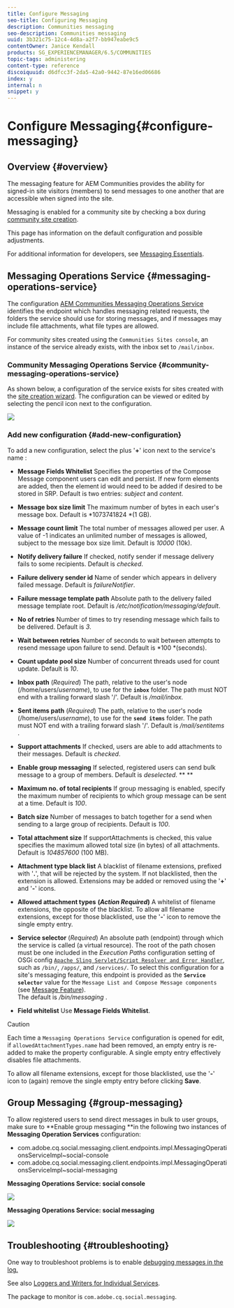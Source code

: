 ```yaml
---
title: Configure Messaging
seo-title: Configuring Messaging
description: Communities messaging
seo-description: Communities messaging
uuid: 3b321c75-12c4-4d8a-a2f7-bb947eabe9c5
contentOwner: Janice Kendall
products: SG_EXPERIENCEMANAGER/6.5/COMMUNITIES
topic-tags: administering
content-type: reference
discoiquuid: d6dfcc3f-2da5-42a0-9442-87e16ed06686
index: y
internal: n
snippet: y
---
```


# Configure Messaging{#configure-messaging}

## Overview {#overview}

The messaging feature for AEM Communities provides the ability for signed-in site visitors (members) to send messages to one another that are accessible when signed into the site.

Messaging is enabled for a community site by checking a box during [community site creation](../../../6-5/communities/using/sites-console.md).

This page has information on the default configuration and possible adjustments.

For additional information for developers, see [Messaging Essentials](../../../6-5/communities/using/essentials-messaging.md).

## Messaging Operations Service {#messaging-operations-service}

The configuration [AEM Communities Messaging Operations Service](http://localhost:4502/system/console/configMgr/com.adobe.cq.social.messaging.client.endpoints.impl.MessagingOperationsServiceImpl) identifies the endpoint which handles messaging related requests, the folders the service should use for storing messages, and if messages may include file attachments, what file types are allowed.

For community sites created using the `Communities Sites console`, an instance of the service already exists, with the inbox set to `/mail/inbox`.

### Community Messaging Operations Service {#community-messaging-operations-service}

As shown below, a configuration of the service exists for sites created with the [site creation wizard](../../../6-5/communities/using/sites-console.md). The configuration can be viewed or edited by selecting the pencil icon next to the configuration.

![](assets/messaging-operations.png)

### Add new configuration {#add-new-configuration}

To add a new configuration, select the plus '**+**' icon next to the service's name :

* **Message Fields Whitelist** 
  Specifies the properties of the Compose Message component users can edit and persist. If new form elements are added, then the element id would need to be added if desired to be stored in SRP. Default is two entries: *subject* and *content*.

* **Message box size limit** 
  The maximum number of bytes in each user's message box. Default is *1073741824 *(1 GB).

* **Message count limit** 
  The total number of messages allowed per user. A value of -1 indicates an unlimited number of messages is allowed, subject to the message box size limit. Default is *10000* (10k).

* **Notify delivery failure** 
  If checked, notify sender if message delivery fails to some recipients. Default is *checked*.

* **Failure delivery sender id** 
  Name of sender which appears in delivery failed message. Default is *failureNotifier*.

* **Failure message template path** 
  Absolute path to the delivery failed message template root. Default is */etc/notification/messaging/default*.

* **No of retries** 
  Number of times to try resending message which fails to be delivered. Default is *3*.

* **Wait between retries** 
  Number of seconds to wait between attempts to resend message upon failure to send. Default is *100 *(seconds).

* **Count update pool size** 
  Number of concurrent threads used for count update. Default is *10*.

* **Inbox path** 
  (*Required*) The path, relative to the user's node (/home/users/*username*), to use for the **`inbox`** folder. The path must NOT end with a trailing forward slash '/'. Default is */mail/inbox.*

* **Sent items path** 
  (*Required*) The path, relative to the user's node (/home/users/*username*), to use for the **`send items`** folder. The path must NOT end with a trailing forward slash '/'. Default is */mail/sentitems* .

* **Support attachments** 
  If checked, users are able to add attachments to their messages. Default is *checked*.

* **Enable group messaging** 
  If selected, registered users can send bulk message to a group of members. Default is *deselected*. ** **

* **Maximum no. of total recipients** 
  If group messaging is enabled, specify the maximum number of recipients to which group message can be sent at a time. Default is *100*. 

* **Batch size** 
  Number of messages to batch together for a send when sending to a large group of recipients. Default is *100*.

* **Total attachment size** 
  If supportAttachments is checked, this value specifies the maximum allowed total size (in bytes) of all attachments. Default is *104857600* (100 MB).

* **Attachment type black list** 
  A blacklist of filename extensions, prefixed with '**.**', that will be rejected by the system. If not blacklisted, then the extension is allowed. Extensions may be added or removed using the '**+**' and '**-**' icons.

* **Allowed attachment types** 
  **(*Action Required*)** A whitelist of filename extensions, the opposite of the blacklist. To allow all filename extensions, except for those blacklisted, use the '**-**' icon to remove the single empty entry.

* **Service selector** 
  (*Required*) An absolute path (endpoint) through which the service is called (a virtual resource). The root of the path chosen must be one included in the *Execution Paths* configuration setting of OSGi config [ `Apache Sling Servlet/Script Resolver and Error Handler`](http://localhost:4502/system/console/configMgr/org.apache.sling.servlets.resolver.SlingServletResolver), such as `/bin/`, `/apps/`, and `/services/`. To select this configuration for a site's messaging feature, this endpoint is provided as the **`Service selector`** value for the `Message List and Compose Message components` (see [Message Feature](../../../6-5/communities/using/configure-messaging.md)).  
  The default is */bin/messaging* .

* **Field whitelist** 
  Use **Message Fields Whitelist**.

>[!CAUTION]
>
>Each time a `Messaging Operations Service` configuration is opened for edit, if `allowedAttachmentTypes.name` had been removed, an empty entry is re-added to make the property configurable. A single empty entry effectively disables file attachments.
>
>To allow all filename extensions, except for those blacklisted, use the '**-**' icon to (again) remove the single empty entry before clicking **Save**.

## Group Messaging {#group-messaging}

To allow registered users to send direct messages in bulk to user groups, make sure to **Enable group messaging **in the following two instances of **Messaging Operation Services** configuration:

* com.adobe.cq.social.messaging.client.endpoints.impl.MessagingOperationsServiceImpl~social-console
* com.adobe.cq.social.messaging.client.endpoints.impl.MessagingOperationsServiceImpl~social-messaging

**Messaging Operations Service: social console**

![](assets/social-console-op-service.png)

**Messaging Operations Service: social messaging**

![](assets/social-message-op-service.png)

## Troubleshooting {#troubleshooting}

One way to troubleshoot problems is to enable [debugging messages in the log.](../../../6-5/sites/administering/using/troubleshooting.md)

See also [Loggers and Writers for Individual Services](/6-5/sites/deploying/using/configure-logging.md#loggers-and-writers-for-individual-services).

The package to monitor is `com.adobe.cq.social.messaging`. 
